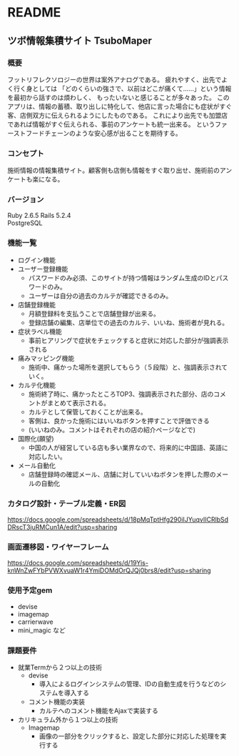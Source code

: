 # README
## ツボ情報集積サイト TsuboMaper
### 概要
フットリフレクソロジーの世界は案外アナログである。
疲れやすく、出先でよく行く身としては
「どのくらいの強さで、以前はどこが痛くて……」という情報を最初から話すのは煩わしく、
もったいないと感じることが多々あった。
このアプリは、情報の蓄積、取り出しに特化して、他店に言った場合にも症状がすぐ
客、店側双方に伝えられるようにしたものである。
これにより出先でも加盟店であれば情報がすぐ伝えられる、事前のアンケートも統一出来る。
というファーストフードチェーンのような安心感が出ることを期待する。
### コンセプト
施術情報の情報集積サイト。顧客側も店側も情報をすぐ取り出せ、施術前のアンケートも楽になる。
### バージョン
Ruby 2.6.5
Rails 5.2.4  
PostgreSQL
### 機能一覧
- ログイン機能
- ユーザー登録機能
  - パスワードのみ必須、このサイトが持つ情報はランダム生成のIDとパスワードのみ。
  - ユーザーは自分の過去のカルテが確認できるのみ。
- 店舗登録機能
  - 月額登録料を支払うことで店舗登録が出来る。
  - 登録店舗の編集、店単位での過去のカルテ、いいね、施術者が見れる。
- 症状ラベル機能
  - 事前ヒアリングで症状をチェックすると症状に対応した部分が強調表示される
- 痛みマッピング機能
  - 施術中、痛かった場所を選択してもらう（５段階）と、強調表示されていく。
- カルテ化機能
  - 施術終了時に、痛かったところTOP3、強調表示された部分、店のコメントがまとめて表示される。
  - カルテとして保管しておくことが出来る。
  - 客側は、良かった施術にはいいねボタンを押すことで評価できる
  - (いいねのみ。コメントはそれぞれの店の紹介ページなどで)
- 国際化(願望)
  - 中国の人が経営している店も多い業界なので、将来的に中国語、英語に対応したい。
- メール自動化
  - 店舗登録時の確認メール、店舗に対していいねボタンを押した際のメールの自動化
### カタログ設計・テーブル定義・ER図
https://docs.google.com/spreadsheets/d/18pMqTptHfg290iIJYuqvIICRlbSdDRscT3juRMCun1A/edit?usp=sharing
### 画面遷移図・ワイヤーフレーム
https://docs.google.com/spreadsheets/d/19Yis-knWnZwFYbPVWXvuaW1r4YmiDOMdOrQJQj0brs8/edit?usp=sharing

### 使用予定gem
- devise
- imagemap
- carrierwave
- mini_magic など
### 課題要件
- 就業Termから２つ以上の技術
  - devise
    - 導入によるログインシステムの管理、IDの自動生成を行うなどのシステムを導入する
  - コメント機能の実装
    - カルテへのコメント機能をAjaxで実装する
- カリキュラム外から１つ以上の技術
  - Imagemap
    - 画像の一部分をクリックすると、設定した部分に対応した処理を実行する

